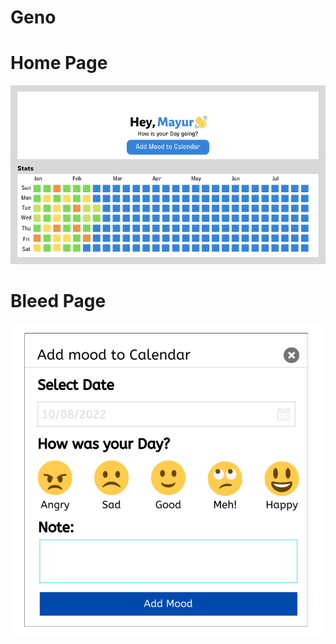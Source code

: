 # Geno

# Home Page

<img src="Designs/Mood_tracker_design.png" alt="home-page" />

# Bleed Page 

<img src="Designs/add_mood.png" alt="bleed-page" width="500" height="500" />
